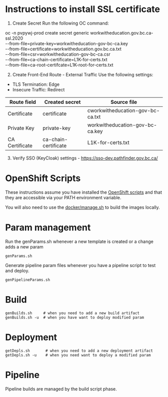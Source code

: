 # Instructions to install SSL certificate
1. Create Secret
Run the following OC command:

oc -n pvpywj-prod create secret generic workwitheducation.gov.bc.ca-ssl.2020 \
 --from-file=private-key=workwitheducation-gov-bc-ca.key \
 --from-file=certificate=workwitheducation.gov.bc.ca.txt \
 --from-file=csr=workwitheducation-gov-bc-ca.csr \
 --from-file=ca-chain-certificate=L1K-for-certs.txt \
 --from-file=ca-root-certifcate=L1K-root-for-certs.txt
 
2. Create Front-End Route - External Traffic
Use the following settings:

* TLS Termination: Edge
* Insecure Traffic: Redirect

| Route field    | Created secret          | Source file                      |
| -------------- | ----------------------- |--------------------------------- |
| Certificate    | certificate             | cworkwitheducation-gov-bc-ca.txt | 
| Private Key    | private-key             | workwitheducation-gov-bc-ca.key  | 
| CA Certificate | ca-chain-certificate    | L1K-for-certs.txt                | 


3. Verify SSO (KeyCloak) settings - https://sso-dev.pathfinder.gov.bc.ca/

# OpenShift Scripts

These instructions assume you have installed the [OpenShift scripts](https://github.com/BCDevOps/openshift-developer-tools/blob/master/bin/README.md) and that they are accessible via your PATH environment variable.

You will also need to use the [docker/manage.sh](../docker/README.md)  to build the images locally.
# Param management
Run the genParams.sh whenever a new template is created or a change adds a new param
```
genParams.sh
```
Generate pipeline param files whenever you have a pipeline script to test and deploy.
```
genPipelineParams.sh
```

# Build
```
genBuilds.sh     # when you need to add a new build artifact 
genBuilds.sh -u  # when you have want to deploy modified param

```

# Deployment
```
getDepls.sh       # when you need to add a new deployment artifact
getDepls.sh -u    # when you need want to deploy a modified param

```

# Pipeline
Pipeline builds are managed by the build script phase.

